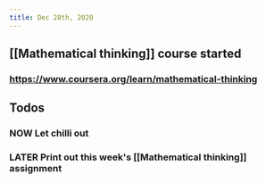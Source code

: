 ```yaml
---
title: Dec 28th, 2020
---
```


## [[Mathematical thinking]] course started
### https://www.coursera.org/learn/mathematical-thinking
## Todos
### NOW Let chilli out
### LATER Print out this week's [[Mathematical thinking]] assignment
